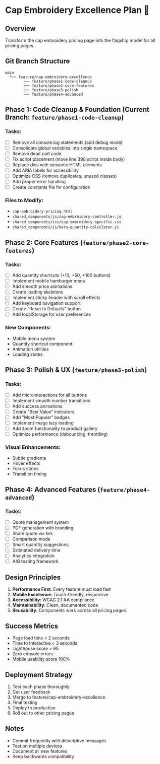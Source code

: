 # Cap Embroidery Excellence Plan 🎯

## Overview
Transform the cap embroidery pricing page into the flagship model for all pricing pages.

## Git Branch Structure
```
main
  └── feature/cap-embroidery-excellence
        ├── feature/phase1-code-cleanup
        ├── feature/phase2-core-features
        ├── feature/phase3-polish
        └── feature/phase4-advanced
```

## Phase 1: Code Cleanup & Foundation (Current Branch: `feature/phase1-code-cleanup`)

### Tasks:
- [ ] Remove all console.log statements (add debug mode)
- [ ] Consolidate global variables into single namespace
- [ ] Remove dead cart code
- [ ] Fix script placement (move line 398 script inside body)
- [ ] Replace divs with semantic HTML elements
- [ ] Add ARIA labels for accessibility
- [ ] Optimize CSS (remove duplicates, unused classes)
- [ ] Add proper error handling
- [ ] Create constants file for configuration

### Files to Modify:
- `cap-embroidery-pricing.html`
- `shared_components/js/cap-embroidery-controller.js`
- `shared_components/css/cap-embroidery-specific.css`
- `shared_components/js/hero-quantity-calculator.js`

## Phase 2: Core Features (`feature/phase2-core-features`)

### Tasks:
- [ ] Add quantity shortcuts (+10, +50, +100 buttons)
- [ ] Implement mobile hamburger menu
- [ ] Add smooth price animations
- [ ] Create loading skeletons
- [ ] Implement sticky header with scroll effects
- [ ] Add keyboard navigation support
- [ ] Create "Reset to Defaults" button
- [ ] Add localStorage for user preferences

### New Components:
- Mobile menu system
- Quantity shortcut component
- Animation utilities
- Loading states

## Phase 3: Polish & UX (`feature/phase3-polish`)

### Tasks:
- [ ] Add microinteractions for all buttons
- [ ] Implement smooth number transitions
- [ ] Add success animations
- [ ] Create "Best Value" indicators
- [ ] Add "Most Popular" badges
- [ ] Implement image lazy loading
- [ ] Add zoom functionality to product gallery
- [ ] Optimize performance (debouncing, throttling)

### Visual Enhancements:
- Subtle gradients
- Hover effects
- Focus states
- Transition timing

## Phase 4: Advanced Features (`feature/phase4-advanced`)

### Tasks:
- [ ] Quote management system
- [ ] PDF generation with branding
- [ ] Share quote via link
- [ ] Comparison mode
- [ ] Smart quantity suggestions
- [ ] Estimated delivery time
- [ ] Analytics integration
- [ ] A/B testing framework

## Design Principles
1. **Performance First**: Every feature must load fast
2. **Mobile Excellence**: Touch-friendly, responsive
3. **Accessibility**: WCAG 2.1 AA compliance
4. **Maintainability**: Clean, documented code
5. **Reusability**: Components work across all pricing pages

## Success Metrics
- Page load time < 2 seconds
- Time to Interactive < 3 seconds
- Lighthouse score > 95
- Zero console errors
- Mobile usability score 100%

## Deployment Strategy
1. Test each phase thoroughly
2. Get user feedback
3. Merge to feature/cap-embroidery-excellence
4. Final testing
5. Deploy to production
6. Roll out to other pricing pages

## Notes
- Commit frequently with descriptive messages
- Test on multiple devices
- Document all new features
- Keep backwards compatibility
